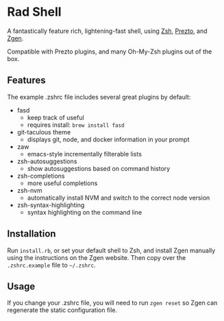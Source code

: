 # Rad Shell

A fantastically feature rich, lightening-fast shell, using
[Zsh](http://www.zsh.org/), [Prezto](https://github.com/sorin-ionescu/prezto),
and [Zgen](https://github.com/tarjoilija/zgen).

Compatible with Prezto plugins, and many Oh-My-Zsh plugins out of the box.

## Features

The example .zshrc file includes several great plugins by default:

- fasd
  - keep track of useful
  - requires install: `brew install fasd`
- git-taculous theme
  - displays git, node, and docker information in your prompt
- zaw
  - emacs-style incrementally filterable lists
- zsh-autosuggestions
  - show autosuggestions based on command history
- zsh-completions
  - more useful completions
- zsh-nvm
  - automatically install NVM and switch to the correct node version
- zsh-syntax-highlighting
  - syntax highlighting on the command line

## Installation

Run `install.rb`, or set your default shell to Zsh, and install Zgen manually
using the instructions on the Zgen website.  Then copy over the `.zshrc.example`
file to `~/.zshrc`.

## Usage

If you change your .zshrc file, you will need to run `zgen reset` so Zgen
can regenerate the static configuration file.
